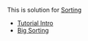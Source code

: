This is solution for [Sorting](https://www.hackerrank.com/domains/algorithms/arrays-and-sorting)

* [Tutorial Intro](https://www.hackerrank.com/challenges/tutorial-intro/problem)
* [Big Sorting](https://www.hackerrank.com/challenges/big-sorting/problem)
